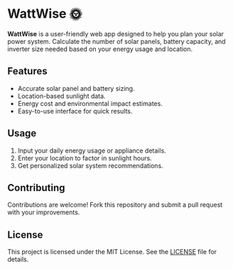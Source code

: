 # WattWise 🌞

**WattWise** is a user-friendly web app designed to help you plan your solar power system. Calculate the number of solar panels, battery capacity, and inverter size needed based on your energy usage and location.

## Features
- Accurate solar panel and battery sizing.
- Location-based sunlight data.
- Energy cost and environmental impact estimates.
- Easy-to-use interface for quick results.

## Usage
1. Input your daily energy usage or appliance details.
2. Enter your location to factor in sunlight hours.
3. Get personalized solar system recommendations.

## Contributing
Contributions are welcome! Fork this repository and submit a pull request with your improvements.

## License
This project is licensed under the MIT License. See the [LICENSE](LICENSE) file for details.
